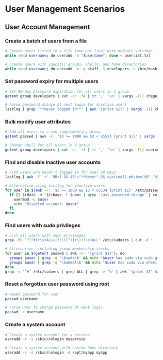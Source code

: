 # User Management Scenarios

## User Account Management

### Create a batch of users from a file
```bash
# Create users listed in a file (one per line) with default settings
while read username; do useradd -m "$username"; done < userlist.txt

# Create users with specific groups, shells, and home directories
while read username; do useradd -m -g staff -G developers -s /bin/bash -d /home/dev/"$username" "$username"; done < userlist.txt
```

### Set password expiry for multiple users
```bash
# Set 90-day password expiration for all users in a group
getent group developers | cut -d: -f4 | tr ',' '\n' | xargs -I{} chage -M 90 {}

# Force password change at next login for inactive users
lastlog | grep "**Never logged in**" | awk '{print $1}' | xargs -I{} chage -d 0 {}
```

### Bulk modify user attributes
```bash
# Add all users to a new supplementary group
getent passwd | awk -F: '$3 >= 1000 && $3 < 65534 {print $1}' | xargs -I{} usermod -aG newgroup {}

# Change shell for all users in a group
getent group developers | cut -d: -f4 | tr ',' '\n' | xargs -I{} usermod -s /bin/zsh {}
```

### Find and disable inactive user accounts
```bash
# Find users who haven't logged in for over 90 days
lastlog | awk -F' +' 'NR>1 && $5!="**Never" && systime()-mktime($6" "$5" "$9" "$7" "$8)>90*24*60*60 {print $1}' | xargs -I{} usermod -L {}

# Alternative using lastlog for inactive users
for user in $(awk -F: '$3 >= 1000 && $3 < 65534 {print $1}' /etc/passwd); do
  if [[ $(date -d "$(chage -l $user | grep 'Last password change' | cut -d: -f2)" +%s) -lt $(date -d "-90 days" +%s) ]]; then
    usermod -L $user
    echo "Disabled account: $user"
  fi
done
```

### Find users with sudo privileges
```bash
# List all users with sudo privileges
grep -Po '^[^#]+\s+ALL=(?:\([^)]+\))?\s+ALL' /etc/sudoers | cut -d ' ' -f1

# Alternative, including group membership checks
for user in $(getent passwd | awk -F: '{print $1}'); do
  groups $user | grep -q '\bsudo\b' && echo "$user has sudo via sudo group"
  groups $user | grep -q '\bwheel\b' && echo "$user has sudo via wheel group"
done
grep -v '^#' /etc/sudoers | grep ALL | grep -v '%' | awk '{print $1" has sudo via sudoers file"}'
```

### Reset a forgotten user password using root
```bash
# Reset password for user
passwd username

# Force user to change password at next login
passwd -e username
```

### Create a system account
```bash
# Create a system account for a service
useradd -r -s /sbin/nologin myservice

# Create a system account with custom home directory
useradd -r -s /sbin/nologin -d /opt/myapp myapp
```